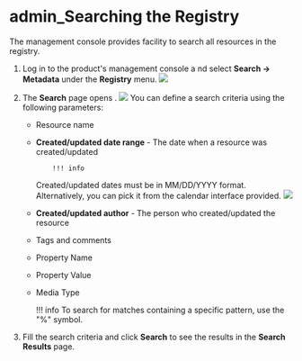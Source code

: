 # admin\_Searching the Registry

The management console provides facility to search all resources in the registry.

1.  Log in to the product's management console a nd select **Search -&gt; Metadata** under the **Registry** menu.
    ![]({{base_path}}/assets/attachments/126562657/126562660.png)
2.  The **Search** page opens .
    ![]({{base_path}}/assets/attachments/126562657/126562659.png) You can define a search criteria using the following parameters:

    -   Resource name
    -   **Created/updated date range** - The date when a resource was created/updated

                !!! info
        Created/updated dates must be in MM/DD/YYYY format. Alternatively, you can pick it from the calendar interface provided.
        ![]({{base_path}}/assets/attachments/126562657/126562658.png)


    -   **Created/updated author** - The person who created/updated the resource
    -   Tags and comments
    -   Property Name
    -   Property Value
    -   Media Type

        !!! info
    To search for matches containing a specific pattern, use the "%" symbol.


3.  Fill the search criteria and click **Search** to see the results in the **Search Results** page.

